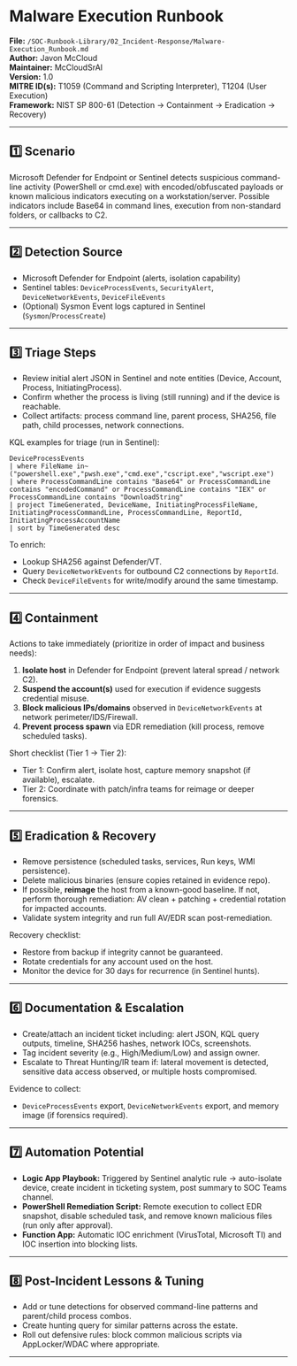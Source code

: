 # Malware Execution Runbook
**File:** `/SOC-Runbook-Library/02_Incident-Response/Malware-Execution_Runbook.md`  
**Author:** Javon McCloud  
**Maintainer:** McCloudSrAI  
**Version:** 1.0  
**MITRE ID(s):** T1059 (Command and Scripting Interpreter), T1204 (User Execution)  
**Framework:** NIST SP 800-61 (Detection → Containment → Eradication → Recovery)

---

## 1️⃣ Scenario
Microsoft Defender for Endpoint or Sentinel detects suspicious command-line activity (PowerShell or cmd.exe) with encoded/obfuscated payloads or known malicious indicators executing on a workstation/server. Possible indicators include Base64 in command lines, execution from non-standard folders, or callbacks to C2.

---

## 2️⃣ Detection Source
- Microsoft Defender for Endpoint (alerts, isolation capability)  
- Sentinel tables: `DeviceProcessEvents`, `SecurityAlert`, `DeviceNetworkEvents`, `DeviceFileEvents`  
- (Optional) Sysmon Event logs captured in Sentinel (`Sysmon`/`ProcessCreate`)

---

## 3️⃣ Triage Steps
- Review initial alert JSON in Sentinel and note entities (Device, Account, Process, InitiatingProcess).  
- Confirm whether the process is living (still running) and if the device is reachable.  
- Collect artifacts: process command line, parent process, SHA256, file path, child processes, network connections.

KQL examples for triage (run in Sentinel):
```
DeviceProcessEvents
| where FileName in~ ("powershell.exe","pwsh.exe","cmd.exe","cscript.exe","wscript.exe")
| where ProcessCommandLine contains "Base64" or ProcessCommandLine contains "encodedCommand" or ProcessCommandLine contains "IEX" or ProcessCommandLine contains "DownloadString"
| project TimeGenerated, DeviceName, InitiatingProcessFileName, InitiatingProcessCommandLine, ProcessCommandLine, ReportId, InitiatingProcessAccountName
| sort by TimeGenerated desc
```

To enrich:
- Lookup SHA256 against Defender/VT.
- Query `DeviceNetworkEvents` for outbound C2 connections by `ReportId`.
- Check `DeviceFileEvents` for write/modify around the same timestamp.

---

## 4️⃣ Containment
Actions to take immediately (prioritize in order of impact and business needs):

1. **Isolate host** in Defender for Endpoint (prevent lateral spread / network C2).
2. **Suspend the account(s)** used for execution if evidence suggests credential misuse.
3. **Block malicious IPs/domains** observed in `DeviceNetworkEvents` at network perimeter/IDS/Firewall.
4. **Prevent process spawn** via EDR remediation (kill process, remove scheduled tasks).

Short checklist (Tier 1 → Tier 2):
- Tier 1: Confirm alert, isolate host, capture memory snapshot (if available), escalate.  
- Tier 2: Coordinate with patch/infra teams for reimage or deeper forensics.

---

## 5️⃣ Eradication & Recovery
- Remove persistence (scheduled tasks, services, Run keys, WMI persistence).  
- Delete malicious binaries (ensure copies retained in evidence repo).  
- If possible, **reimage** the host from a known-good baseline. If not, perform thorough remediation: AV clean + patching + credential rotation for impacted accounts.  
- Validate system integrity and run full AV/EDR scan post-remediation.

Recovery checklist:
- Restore from backup if integrity cannot be guaranteed.  
- Rotate credentials for any account used on the host.  
- Monitor the device for 30 days for recurrence (in Sentinel hunts).

---

## 6️⃣ Documentation & Escalation
- Create/attach an incident ticket including: alert JSON, KQL query outputs, timeline, SHA256 hashes, network IOCs, screenshots.  
- Tag incident severity (e.g., High/Medium/Low) and assign owner.  
- Escalate to Threat Hunting/IR team if: lateral movement is detected, sensitive data access observed, or multiple hosts compromised.

Evidence to collect:
- `DeviceProcessEvents` export, `DeviceNetworkEvents` export, and memory image (if forensics required).

---

## 7️⃣ Automation Potential
- **Logic App Playbook:** Triggered by Sentinel analytic rule → auto-isolate device, create incident in ticketing system, post summary to SOC Teams channel.  
- **PowerShell Remediation Script:** Remote execution to collect EDR snapshot, disable scheduled task, and remove known malicious files (run only after approval).  
- **Function App:** Automatic IOC enrichment (VirusTotal, Microsoft TI) and IOC insertion into blocking lists.

---

## 8️⃣ Post-Incident Lessons & Tuning
- Add or tune detections for observed command-line patterns and parent/child process combos.  
- Create hunting query for similar patterns across the estate.  
- Roll out defensive rules: block common malicious scripts via AppLocker/WDAC where appropriate.

---

